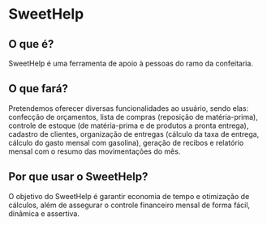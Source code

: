 # SweetHelp
## O que é?  
SweetHelp é uma ferramenta de apoio à pessoas do ramo da confeitaria.  
## O que fará?  
Pretendemos oferecer diversas funcionalidades ao usuário, sendo elas: confecção de orçamentos, lista de compras (reposição de matéria-prima), controle de estoque (de matéria-prima e de produtos a pronta entrega), cadastro de clientes, organização de entregas (cálculo da taxa de entrega, cálculo do gasto mensal com gasolina), geração de recibos e relatório mensal com o resumo das movimentações do mês.
## Por que usar o SweetHelp?  
O objetivo do SweetHelp é garantir economia de tempo e otimização de cálculos, além de assegurar o controle financeiro mensal de forma fácil, dinâmica e assertiva.

